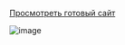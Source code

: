 [Просмотреть готовый сайт](https://kudr878.github.io/itlogia/)


![image](https://github.com/user-attachments/assets/cfee238d-3d04-408b-91e5-d70291576528)

